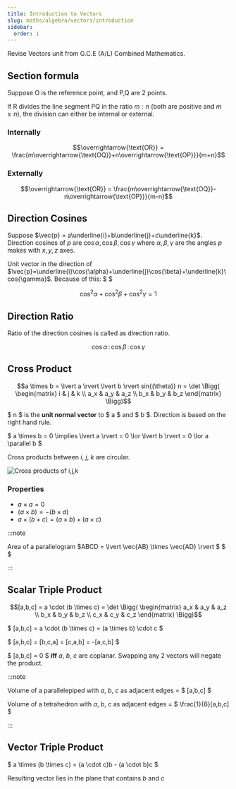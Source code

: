 ```yaml
---
title: Introduction to Vectors
slug: maths/algebra/vectors/introduction
sidebar:
  order: 1
---
```


Revise Vectors unit from G.C.E (A/L) Combined Mathematics.

## Section formula

Suppose $\text{O}$ is the reference point, and $\text{P,Q}$ are 2 points.

If $\text{R}$ divides the line segment $\text{PQ}$ in the ratio $m:n$ (both are
positive and $m \ge n$), the division can either be internal or external.

### Internally

```math
\overrightarrow{\text{OR}} = \frac{m\overrightarrow{\text{OQ}}+n\overrightarrow{\text{OP}}}{m+n}
```

### Externally

```math
\overrightarrow{\text{OR}} = \frac{m\overrightarrow{\text{OQ}}-n\overrightarrow{\text{OP}}}{m-n}
```

## Direction Cosines

Suppose $\vec{p} = a\underline{i}+b\underline{j}+c\underline{k}$. Direction
cosines of $p$ are $\cos{\alpha}, \cos{\beta},\cos{\gamma}$ where
$\alpha,\beta,\gamma$ are the angles $p$ makes with $x,y,z$ axes.

Unit vector in the direction of
$\vec{p}=\underline{i}\cos{\alpha}+\underline{j}\cos{\beta}+\underline{k}\cos{\gamma}$.
Because of this: $ $

```math
\cos^2{\alpha}+\cos^2{\beta}+\cos^2{\gamma}=1
```

## Direction Ratio

Ratio of the direction cosines is called as direction ratio.

```math
\cos{\alpha}\,:\,\cos{\beta}\,:\,\cos{\gamma}
```

## Cross Product

```math
a \times b
= \lvert a \rvert \lvert b \rvert sin{(\theta)} n
= \det
\Bigg(
\begin{matrix}
   i & j & k \\
	 a_x & a_y & a_z \\
   b_x & b_y & b_z
\end{matrix}
\Bigg)
```

$ n $ is the **unit normal vector** to $ a $ and $ b $. Direction is based on
the right hand rule.

$ a \times b = 0 \implies \lvert a \rvert = 0 \lor \lvert b \rvert = 0 \lor a
\parallel b $

Cross products between $i$, $j$, $k$ are circular.

![Cross products of i,j,k](/maths/ijk-cross-product.jpg)

### Properties

- $a \times a = 0$
- $(a\times b) = -(b \times a)$
- $a \times (b + c) = (a \times b) + (a \times c)$

:::note

Area of a parallelogram $ABCD = \lvert \vec{AB} \times \vec{AD} \rvert $ $ $

:::

## Scalar Triple Product

```math
[a,b,c]
= a \cdot (b \times c)
= \det
\Bigg(
\begin{matrix}
	 a_x & a_y & a_z \\
   b_x & b_y & b_z \\
   c_x & c_y & c_z
\end{matrix}
\Bigg)
```

$ [a,b,c] = a \cdot (b \times c) = (a \times b) \cdot c $

$ [a,b,c] = [b,c,a] = [c,a,b] = -[a,c,b] $

$ [a,b,c] = 0 $ **iff** $a$, $b$, $c$ are coplanar. Swapping any 2 vectors will
negate the product.

:::note

Volume of a parallelepiped with $a$, $b$, $c$ as adjacent edges = $ [a,b,c] $

Volume of a tetrahedron with $a$, $b$, $c$ as adjacent edges = $
\frac{1}{6}[a,b,c] $

:::

## Vector Triple Product

$ a \times (b \times c) = (a \cdot c)b - (a \cdot b)c $

Resulting vector lies in the plane that contains $b$ and $c$
